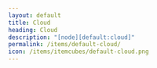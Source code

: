 ```yaml
---
layout: default
title: Cloud
heading: Cloud
description: "[node][default:cloud]"
permalink: /items/default-cloud/
icon: /items/itemcubes/default-cloud.png
---
```

